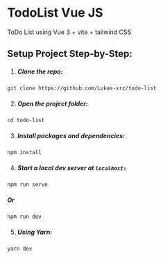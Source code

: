 # TodoList Vue JS

ToDo List using Vue 3 + vite + tailwind CSS 

## Setup Project Step-by-Step:


1. ##### Clone the repo:

```
git clone https://github.com/Lukas-xrz/todo-list
```

2. ##### Open the project folder:

```
cd todo-list
```

3. ##### Install packages and dependencies:

```
npm install
```

4. ##### Start a local dev server at `localhost:`

```
npm run serve 
```
##### Or

```
npm run dev
```
5. ##### Using Yarn:

```
yarn dev
```
